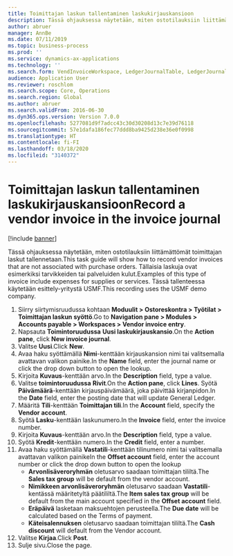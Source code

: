 ```yaml
---
title: Toimittajan laskun tallentaminen laskukirjauskansioon
description: Tässä ohjauksessa näytetään, miten ostotilauksiin liittämättömät toimittajan laskut tallennetaan.
author: abruer
manager: AnnBe
ms.date: 07/11/2019
ms.topic: business-process
ms.prod: ''
ms.service: dynamics-ax-applications
ms.technology: ''
ms.search.form: VendInvoiceWorkspace, LedgerJournalTable, LedgerJournalTransVendInvoice
audience: Application User
ms.reviewer: roschlom
ms.search.scope: Core, Operations
ms.search.region: Global
ms.author: abruer
ms.search.validFrom: 2016-06-30
ms.dyn365.ops.version: Version 7.0.0
ms.openlocfilehash: 5277081d9f7adcc43c30d30208d13c7e39d76118
ms.sourcegitcommit: 57e1dafa186fec77ddd8ba9425d238e36e0f0998
ms.translationtype: HT
ms.contentlocale: fi-FI
ms.lasthandoff: 03/18/2020
ms.locfileid: "3140372"
---
```

# <a name="record-a-vendor-invoice-in-the-invoice-journal"></a><span data-ttu-id="f8f14-103">Toimittajan laskun tallentaminen laskukirjauskansioon</span><span class="sxs-lookup"><span data-stu-id="f8f14-103">Record a vendor invoice in the invoice journal</span></span>

[!include [banner](../../includes/banner.md)]

<span data-ttu-id="f8f14-104">Tässä ohjauksessa näytetään, miten ostotilauksiin liittämättömät toimittajan laskut tallennetaan.</span><span class="sxs-lookup"><span data-stu-id="f8f14-104">This task guide will show how to record vendor invoices that are not associated with purchase orders.</span></span> <span data-ttu-id="f8f14-105">Tällaisia laskuja ovat esimerkiksi tarvikkeiden tai palveluiden kulut.</span><span class="sxs-lookup"><span data-stu-id="f8f14-105">Examples of this type of invoice include expenses for supplies or services.</span></span>  <span data-ttu-id="f8f14-106">Tässä tallenteessa käytetään esittely-yritystä USMF.</span><span class="sxs-lookup"><span data-stu-id="f8f14-106">This recording uses the USMF demo company.</span></span>

1. <span data-ttu-id="f8f14-107">Siirry siirtymisruudussa kohtaan **Moduulit > Ostoreskontra > Työtilat > Toimittajan laskun syöttö**.</span><span class="sxs-lookup"><span data-stu-id="f8f14-107">Go to **Navigation pane > Modules > Accounts payable > Workspaces > Vendor invoice entry**.</span></span>
2. <span data-ttu-id="f8f14-108">Napsauta **Toimintoruudussa** **Uusi laskukirjauskansio**.</span><span class="sxs-lookup"><span data-stu-id="f8f14-108">On the **Action pane**, click **New invoice journal**.</span></span>
3. <span data-ttu-id="f8f14-109">Valitse **Uusi**.</span><span class="sxs-lookup"><span data-stu-id="f8f14-109">Click **New**.</span></span>
4. <span data-ttu-id="f8f14-110">Avaa haku syöttämällä **Nimi**-kenttään kirjauskansion nimi tai valitsemalla avattavan valikon painike.</span><span class="sxs-lookup"><span data-stu-id="f8f14-110">In the **Name** field, enter the journal name or click the drop down button to open the lookup.</span></span>
5. <span data-ttu-id="f8f14-111">Kirjoita **Kuvaus**-kenttään arvo.</span><span class="sxs-lookup"><span data-stu-id="f8f14-111">In the **Description** field, type a value.</span></span>
6. <span data-ttu-id="f8f14-112">Valitse **toimintoruudussa** **Rivit**.</span><span class="sxs-lookup"><span data-stu-id="f8f14-112">On the **Action pane**, click **Lines**.</span></span> <span data-ttu-id="f8f14-113">Syötä **Päivämäärä**-kenttään kirjauspäivämäärä, joka päivittää kirjanpidon.</span><span class="sxs-lookup"><span data-stu-id="f8f14-113">In the **Date** field, enter the posting date that will update General Ledger.</span></span>  
7. <span data-ttu-id="f8f14-114">Määritä **Tili**-kenttään **Toimittajan tili**.</span><span class="sxs-lookup"><span data-stu-id="f8f14-114">In the **Account** field, specify the **Vendor account**.</span></span>
8. <span data-ttu-id="f8f14-115">Syötä **Lasku**-kenttään laskunumero.</span><span class="sxs-lookup"><span data-stu-id="f8f14-115">In the **Invoice** field, enter the invoice number.</span></span>
9. <span data-ttu-id="f8f14-116">Kirjoita **Kuvaus**-kenttään arvo.</span><span class="sxs-lookup"><span data-stu-id="f8f14-116">In the **Description** field, type a value.</span></span>
10. <span data-ttu-id="f8f14-117">Syötä **Kredit**-kenttään numero.</span><span class="sxs-lookup"><span data-stu-id="f8f14-117">In the **Credit** field, enter a number.</span></span>
11. <span data-ttu-id="f8f14-118">Avaa haku syöttämällä **Vastatili**-kenttään tilinumero nimi tai valitsemalla avattavan valikon painike</span><span class="sxs-lookup"><span data-stu-id="f8f14-118">In the **Offset account** field, enter the account number or click the drop down button to open the lookup</span></span>
    * <span data-ttu-id="f8f14-119">**Arvonlisäveroryhmän** oletusarvo saadaan toimittajan tililtä.</span><span class="sxs-lookup"><span data-stu-id="f8f14-119">The **Sales tax group** will be default from the vendor account.</span></span>  
    * <span data-ttu-id="f8f14-120">**Nimikkeen arvonlisäveroryhmän** oletusarvo saadaan **Vastatili**-kentässä määritetyltä päätililtä.</span><span class="sxs-lookup"><span data-stu-id="f8f14-120">The **Item sales tax group** will be default from the main account specified in the **Offset account** field.</span></span>  
    * <span data-ttu-id="f8f14-121">**Eräpäivä** lasketaan maksuehtojen perusteella.</span><span class="sxs-lookup"><span data-stu-id="f8f14-121">The **Due date** will be calculated based on the Terms of payment.</span></span>  
    * <span data-ttu-id="f8f14-122">**Käteisalennuksen** oletusarvo saadaan toimittajan tililtä.</span><span class="sxs-lookup"><span data-stu-id="f8f14-122">The **Cash discount** will default from the Vendor account.</span></span>  
12. <span data-ttu-id="f8f14-123">Valitse **Kirjaa**.</span><span class="sxs-lookup"><span data-stu-id="f8f14-123">Click **Post**.</span></span>
13. <span data-ttu-id="f8f14-124">Sulje sivu.</span><span class="sxs-lookup"><span data-stu-id="f8f14-124">Close the page.</span></span>

